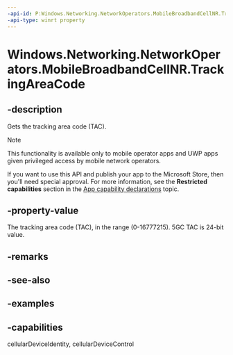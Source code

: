 ```yaml
---
-api-id: P:Windows.Networking.NetworkOperators.MobileBroadbandCellNR.TrackingAreaCode
-api-type: winrt property
---
```


# Windows.Networking.NetworkOperators.MobileBroadbandCellNR.TrackingAreaCode

<!--
public System.Nullable<int> TrackingAreaCode { get; }
-->

## -description

Gets the tracking area code (TAC).

> [!NOTE]
> This functionality is available only to mobile operator apps and UWP apps given privileged access by mobile network operators.
> 
> If you want to use this API and publish your app to the Microsoft Store, then you'll need special approval. For more information, see the **Restricted capabilities** section in the [App capability declarations](/windows/uwp/packaging/app-capability-declarations#restricted-capabilities) topic.

## -property-value

The tracking area code (TAC), in the range (0-16777215). 5GC TAC is 24-bit value.

## -remarks

## -see-also

## -examples

## -capabilities
cellularDeviceIdentity, cellularDeviceControl
